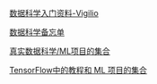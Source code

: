 [数据科学入门资料-Vigilio](https://github.com/virgili0/Virgilio)

[数据科学备忘单](https://github.com/FavioVazquez/ds-cheatsheets)

[真实数据科学/ML项目的集合](http://bit.ly/2XwnC5Z)

[TensorFlow中的教程和 ML 项目的集合](https://github.com/jtoy/awesome-tensorflow)
